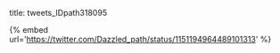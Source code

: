 title: tweets_IDpath318095

{% embed url='https://twitter.com/Dazzled_path/status/1151194964489101313' %}
